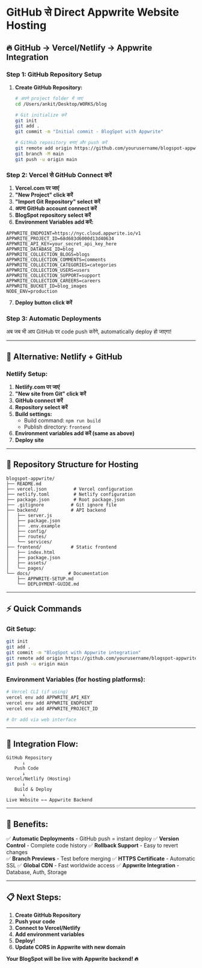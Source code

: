 # GitHub से Direct Appwrite Website Hosting

## 🔥 **GitHub → Vercel/Netlify → Appwrite Integration**

### **Step 1: GitHub Repository Setup**

1. **Create GitHub Repository:**
   ```bash
   # अपने project folder में जाएं
   cd /Users/ankit/Desktop/WORKS/blog
   
   # Git initialize करें
   git init
   git add .
   git commit -m "Initial commit - BlogSpot with Appwrite"
   
   # GitHub repository बनाएं और push करें
   git remote add origin https://github.com/yourusername/blogspot-appwrite.git
   git branch -M main
   git push -u origin main
   ```

### **Step 2: Vercel से GitHub Connect करें**

1. **Vercel.com पर जाएं**
2. **"New Project" click करें**
3. **"Import Git Repository" select करें**
4. **अपना GitHub account connect करें**
5. **BlogSpot repository select करें**
6. **Environment Variables add करें:**

```env
APPWRITE_ENDPOINT=https://nyc.cloud.appwrite.io/v1
APPWRITE_PROJECT_ID=68d683d6000d13d40634
APPWRITE_API_KEY=your_secret_api_key_here
APPWRITE_DATABASE_ID=blog
APPWRITE_COLLECTION_BLOGS=blogs
APPWRITE_COLLECTION_COMMENTS=comments
APPWRITE_COLLECTION_CATEGORIES=categories
APPWRITE_COLLECTION_USERS=users
APPWRITE_COLLECTION_SUPPORT=support
APPWRITE_COLLECTION_CAREERS=careers
APPWRITE_BUCKET_ID=blog_images
NODE_ENV=production
```

7. **Deploy button click करें**

### **Step 3: Automatic Deployments**

अब जब भी आप GitHub पर code push करेंगे, automatically deploy हो जाएगा!

---

## 🎯 **Alternative: Netlify + GitHub**

### **Netlify Setup:**
1. **Netlify.com पर जाएं**
2. **"New site from Git" click करें**
3. **GitHub connect करें**
4. **Repository select करें**
5. **Build settings:**
   - Build command: `npm run build`
   - Publish directory: `frontend`
6. **Environment variables add करें (same as above)**
7. **Deploy site**

---

## 📂 **Repository Structure for Hosting**

```
blogspot-appwrite/
├── README.md
├── vercel.json          # Vercel configuration
├── netlify.toml         # Netlify configuration  
├── package.json         # Root package.json
├── .gitignore          # Git ignore file
├── backend/            # API backend
│   ├── server.js
│   ├── package.json
│   ├── .env.example
│   ├── config/
│   ├── routes/
│   └── services/
├── frontend/           # Static frontend
│   ├── index.html
│   ├── package.json
│   ├── assets/
│   └── pages/
└── docs/              # Documentation
    ├── APPWRITE-SETUP.md
    └── DEPLOYMENT-GUIDE.md
```

---

## ⚡ **Quick Commands**

### **Git Setup:**
```bash
git init
git add .
git commit -m "BlogSpot with Appwrite integration"
git remote add origin https://github.com/yourusername/blogspot-appwrite.git
git push -u origin main
```

### **Environment Variables (for hosting platforms):**
```bash
# Vercel CLI (if using)
vercel env add APPWRITE_API_KEY
vercel env add APPWRITE_ENDPOINT
vercel env add APPWRITE_PROJECT_ID

# Or add via web interface
```

---

## 🔗 **Integration Flow:**

```
GitHub Repository
      ↓
   Push Code
      ↓  
Vercel/Netlify (Hosting)
      ↓
   Build & Deploy
      ↓
Live Website ←→ Appwrite Backend
```

---

## 🚀 **Benefits:**

✅ **Automatic Deployments** - GitHub push = instant deploy
✅ **Version Control** - Complete code history
✅ **Rollback Support** - Easy to revert changes  
✅ **Branch Previews** - Test before merging
✅ **HTTPS Certificate** - Automatic SSL
✅ **Global CDN** - Fast worldwide access
✅ **Appwrite Integration** - Database, Auth, Storage

---

## 📋 **Next Steps:**

1. **Create GitHub Repository**
2. **Push your code**  
3. **Connect to Vercel/Netlify**
4. **Add environment variables**
5. **Deploy!**
6. **Update CORS in Appwrite with new domain**

**Your BlogSpot will be live with Appwrite backend! 🔥**